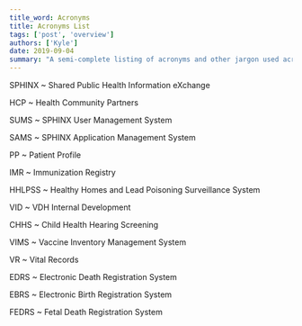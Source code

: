```yaml
---
title_word: Acronyms
title: Acronyms List
tags: ['post', 'overview']
authors: ['Kyle']
date: 2019-09-04
summary: "A semi-complete listing of acronyms and other jargon used across the State of Vermont"
---
```





SPHINX
    ~ Shared Public Health Information eXchange

HCP
    ~ Health Community Partners

SUMS
    ~ SPHINX User Management System

SAMS
    ~ SPHINX Application Management System

PP
    ~ Patient Profile

IMR
    ~ Immunization Registry

HHLPSS
    ~ Healthy Homes and Lead Poisoning Surveillance System

VID
    ~ VDH Internal Development

CHHS
    ~ Child Health Hearing Screening

VIMS
    ~ Vaccine Inventory Management System

VR
    ~ Vital Records

EDRS
    ~ Electronic Death Registration System

EBRS
    ~ Electronic Birth Registration System

FEDRS
    ~ Fetal Death Registration System
    
